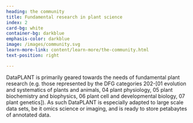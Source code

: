 ```yaml
---
heading: the community
title: Fundamental research in plant science
index: 2
card-bg: white
container-bg: darkblue
emphasis-color: darkblue
image: /images/community.svg
learn-more-link: content/learn-more/the-community.html
text-position: right

---
```


DataPLANT is primarily geared towards the needs of fundamental plant research (e.g. those represented by the DFG categories 202-[01 evolution and systematics of plants and animals, 04 plant physiology, 05 plant biochemistry and biophysics, 06 plant cell and developmental biology, 07 plant genetics]). As such DataPLANT is especially adapted to large scale data sets, be it omics science or imaging, and is ready to store petabaytes of annotated data.
